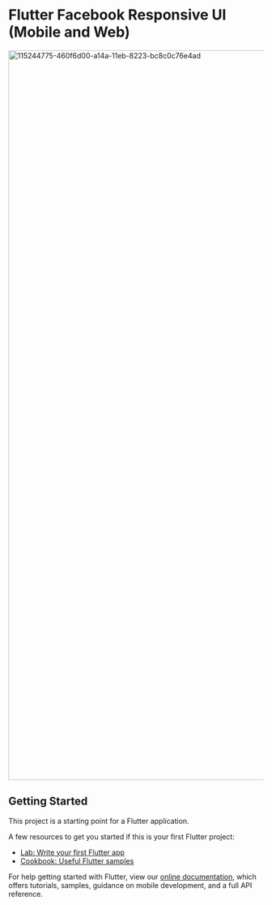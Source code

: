 # Flutter Facebook Responsive UI (Mobile and Web)


<img width="1440" alt="115244775-460f6d00-a14a-11eb-8223-bc8c0c76e4ad" src="https://user-images.githubusercontent.com/51940581/127499935-245c5543-4892-45f0-a9a1-d6d0359a6e05.png">


## Getting Started

This project is a starting point for a Flutter application.

A few resources to get you started if this is your first Flutter project:

- [Lab: Write your first Flutter app](https://flutter.dev/docs/get-started/codelab)
- [Cookbook: Useful Flutter samples](https://flutter.dev/docs/cookbook)

For help getting started with Flutter, view our
[online documentation](https://flutter.dev/docs), which offers tutorials,
samples, guidance on mobile development, and a full API reference.
